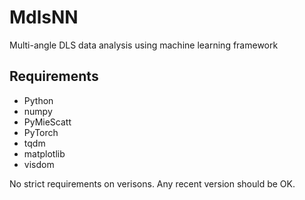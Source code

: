# MdlsNN

Multi-angle DLS data analysis using machine learning framework

## Requirements

- Python
- numpy
- PyMieScatt
- PyTorch
- tqdm
- matplotlib
- visdom

No strict requirements on verisons. Any recent version should be OK.
